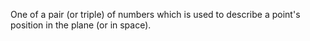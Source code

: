 One of a pair (or triple) of numbers which is used to describe a point's
position in the plane (or in space).
